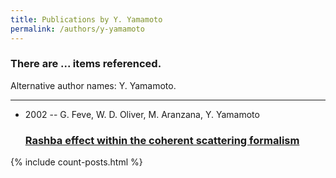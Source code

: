```yaml
---
title: Publications by Y. Yamamoto
permalink: /authors/y-yamamoto
---
```


<h3 id="number-posts">There are ... items referenced.</h3>
<p id='info-authors'>Alternative author names: Y. Yamamoto.</p>
<hr />
<ul class="post-list">
<li><span class='post-meta'>2002 -- G. Feve, W. D. Oliver, M. Aranzana, Y. Yamamoto</span><h3><a class='post-link' href="{{ site.baseurl }}/rashba-effect-within-the-coherent-scattering-formalism">Rashba effect within the coherent scattering formalism</a></h3></li>

</ul>
{% include count-posts.html %}
